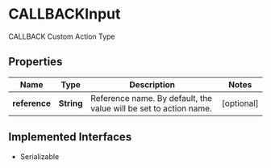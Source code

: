 

# CALLBACKInput

CALLBACK Custom Action Type

## Properties

| Name | Type | Description | Notes |
|------------ | ------------- | ------------- | -------------|
|**reference** | **String** | Reference name. By default, the value will be set to action name. |  [optional] |


## Implemented Interfaces

* Serializable


